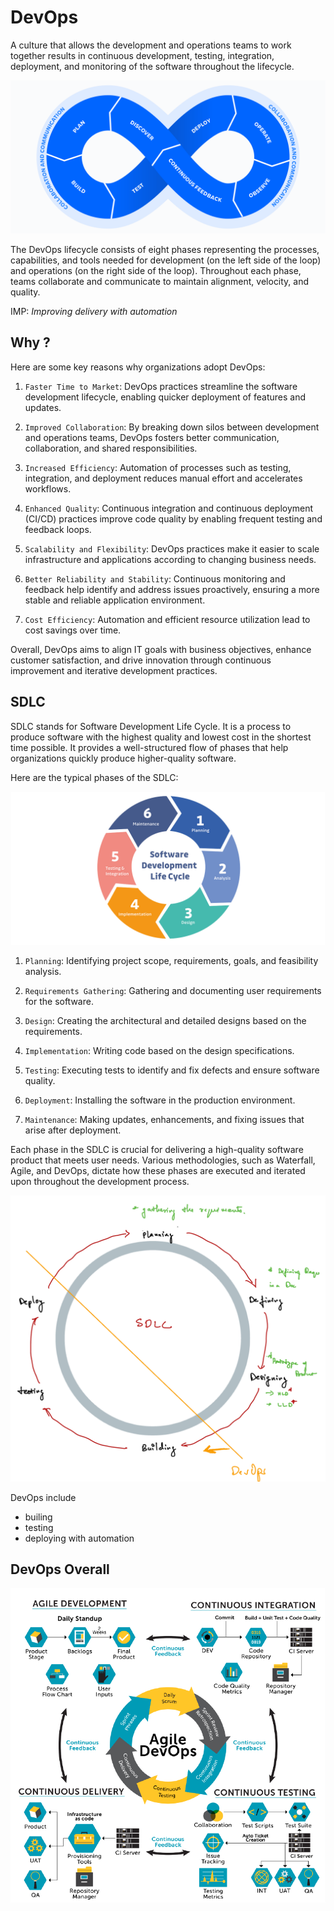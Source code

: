# DevOps

A culture that allows the development and operations teams to work together results in continuous development, testing, integration, deployment, and monitoring of the software throughout the lifecycle.

![devops-loop](./images/devOps-loop.png)

The DevOps lifecycle consists of eight phases representing the processes, capabilities, and tools needed for development (on the left side of the loop) and operations (on the right side of the loop). Throughout each phase, teams collaborate and communicate to maintain alignment, velocity, and quality.

IMP: *Improving delivery with automation*

## Why ?

Here are some key reasons why organizations adopt DevOps:

1. `Faster Time to Market`: DevOps practices streamline the software development lifecycle, enabling quicker deployment of features and updates.

2. `Improved Collaboration`: By breaking down silos between development and operations teams, DevOps fosters better communication, collaboration, and shared responsibilities.

3. `Increased Efficiency`: Automation of processes such as testing, integration, and deployment reduces manual effort and accelerates workflows.

4. `Enhanced Quality`: Continuous integration and continuous deployment (CI/CD) practices improve code quality by enabling frequent testing and feedback loops.

5. `Scalability and Flexibility`: DevOps practices make it easier to scale infrastructure and applications according to changing business needs.

6. `Better Reliability and Stability`: Continuous monitoring and feedback help identify and address issues proactively, ensuring a more stable and reliable application environment.

7. `Cost Efficiency`: Automation and efficient resource utilization lead to cost savings over time.

Overall, DevOps aims to align IT goals with business objectives, enhance customer satisfaction, and drive innovation through continuous improvement and iterative development practices.


## SDLC

SDLC stands for Software Development Life Cycle. It is a process to produce software with the highest quality and lowest cost in the shortest time possible. It provides a well-structured flow of phases that help organizations quickly produce higher-quality software.

Here are the typical phases of the SDLC:

![sdlc](./images/sdlc.png)

1. `Planning`: Identifying project scope, requirements, goals, and feasibility analysis.

2. `Requirements Gathering`: Gathering and documenting user requirements for the software.

3. `Design`: Creating the architectural and detailed designs based on the requirements.

4. `Implementation`: Writing code based on the design specifications.

5. `Testing`: Executing tests to identify and fix defects and ensure software quality.

6. `Deployment`: Installing the software in the production environment.

7. `Maintenance`: Making updates, enhancements, and fixing issues that arise after deployment.

Each phase in the SDLC is crucial for delivering a high-quality software product that meets user needs. Various methodologies, such as Waterfall, Agile, and DevOps, dictate how these phases are executed and iterated upon throughout the development process.


![alt text](./images/image.png)

DevOps include
 - builing
 - testing
 - deploying
with automation
  
## DevOps Overall

![devops](./images/devops.png)
